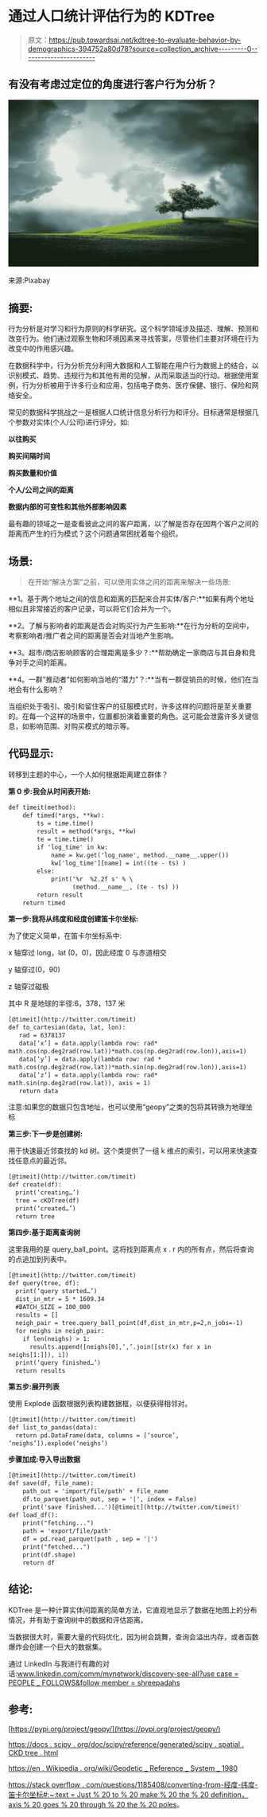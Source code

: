 # 通过人口统计评估行为的 KDTree

> 原文：<https://pub.towardsai.net/kdtree-to-evaluate-behavior-by-demographics-394752a80d78?source=collection_archive---------0----------------------->

## 有没有考虑过定位的角度进行客户行为分析？

![](img/fb952455f67c786b322be8d3f87c8d04.png)

来源:Pixabay

## **摘要:**

行为分析是对学习和行为原则的科学研究。这个科学领域涉及描述、理解、预测和改变行为。他们通过观察生物和环境因素来寻找答案，尽管他们主要对环境在行为改变中的作用感兴趣。

在数据科学中，行为分析充分利用大数据和人工智能在用户行为数据上的结合，以识别模式、趋势、违规行为和其他有用的见解，从而采取适当的行动。根据使用案例，行为分析被用于许多行业和应用，包括电子商务、医疗保健、银行、保险和网络安全。

常见的数据科学挑战之一是根据人口统计信息分析行为和评分。目标通常是根据几个参数对实体(个人/公司)进行评分，如:

**以往购买**

**购买间隔时间**

**购买数量和价值**

**个人/公司之间的距离**

**数据内部的可变性和其他外部影响因素**

最有趣的领域之一是查看彼此之间的客户距离，以了解是否存在因两个客户之间的距离而产生的行为模式？这个问题通常困扰着每个组织。

## **场景:**

> 在开始“解决方案”之前，可以使用实体之间的距离来解决一些场景:

**1。基于两个地址之间的信息和距离的匹配来合并实体/客户:**如果有两个地址相似且非常接近的客户记录，可以将它们合并为一个。

**2。了解与影响者的距离是否会对购买行为产生影响:**在行为分析的空间中，考察影响者/推广者之间的距离是否会对当地产生影响。

**3。超市/商店影响顾客的合理距离是多少？:**帮助确定一家商店与其自身和竞争对手之间的距离。

**4。一群“推动者”如何影响当地的“潜力”？:**当有一群促销员的时候，他们在当地会有什么影响？

当组织处于吸引、吸引和留住客户的征服模式时，许多这样的问题将是至关重要的。在每一个这样的场景中，位置都扮演着重要的角色。这可能会泄露许多关键信息，如影响范围、对购买模式的暗示等。

## **代码显示:**

转移到主题的中心，一个人如何根据距离建立群体？

**第 0 步:我会从时间表开始:**

```
def timeit(method):
    def timed(*args, **kw):
        ts = time.time()
        result = method(*args, **kw)
        te = time.time()
        if 'log_time' in kw:
            name = kw.get('log_name', method.__name__.upper())
            kw['log_time'][name] = int((te - ts) )
        else:
            print('%r  %2.2f s' % \
                  (method.__name__, (te - ts) ))
        return result
    return timed
```

**第一步:我将从纬度和经度创建笛卡尔坐标:**

为了使定义简单，在笛卡尔坐标系中:

x 轴穿过 long，lat (0，0)，因此经度 0 与赤道相交

y 轴穿过(0，90)

z 轴穿过磁极

其中 R 是地球的半径:6，378，137 米

```
[@timeit](http://twitter.com/timeit)
def to_cartesian(data, lat, lon):
   rad = 6378137
   data[‘x’] = data.apply(lambda row: rad* math.cos(np.deg2rad(row.lat))*math.cos(np.deg2rad(row.lon)),axis=1)
   data[‘y’] = data.apply(lambda row: rad * math.cos(np.deg2rad(row.lat))*math.sin(np.deg2rad(row.lon)),axis=1)
   data[‘z’] = data.apply(lambda row: rad* math.sin(np.deg2rad(row.lat)), axis = 1)
   return data
```

注意:如果您的数据只包含地址，也可以使用“geopy”之类的包将其转换为地理坐标

**第三步:下一步是创建树:**

用于快速最近邻查找的 kd 树。这个类提供了一组 k 维点的索引，可以用来快速查找任意点的最近邻。

```
[@timeit](http://twitter.com/timeit)
def create(df):
  print(‘creating…’)
  tree = cKDTree(df)
  print(‘created…’)
  return tree
```

**第四步:基于距离查询树**

这里我用的是 query_ball_point。这将找到距离点 x . r 内的所有点，然后将查询的点追加到列表中。

```
[@timeit](http://twitter.com/timeit)
def query(tree, df):
  print(‘query started…’)
  dist_in_mtr = 5 * 1609.34
  #BATCH_SIZE = 100_000
  results = []
  neigh_pair = tree.query_ball_point(df,dist_in_mtr,p=2,n_jobs=-1)
  for neighs in neigh_pair:
    if len(neighs) > 1:
      results.append([neighs[0],‘,’.join([str(x) for x in neighs[1:]]), i])
  print(‘query finished…’)
  return results
```

**第五步:展开列表**

使用 Explode 函数根据列表构建数据框，以便获得相邻对。

```
[@timeit](http://twitter.com/timeit)
def list_to_pandas(data):
  return pd.DataFrame(data, columns = [‘source’, ‘neighs’]).explode(‘neighs’)
```

**步骤加成:导入导出数据**

```
[@timeit](http://twitter.com/timeit)
def save(df, file_name):
    path_out = 'import/file/path' + file_name
    df.to_parquet(path_out, sep = '|', index = False)
    print('save finished...')[@timeit](http://twitter.com/timeit)
def load_df():
    print("fetching...")
    path = 'export/file/path'
    df = pd.read_parquet(path , sep = '|')
    print("fetched...")
    print(df.shape)
    return df
```

## **结论:**

KDTree 是一种计算实体间距离的简单方法，它直观地显示了数据在地图上的分布情况，并有助于查询树中的数据和评估距离。

当数据很大时，需要大量的代码优化，因为树会跳舞，查询会溢出内存，或者函数爆炸会创建一个巨大的数据集。

通过 LinkedIn 与我进行有趣的对话:[www.linkedin.com/comm/mynetwork/discovery-see-all?use case = PEOPLE _ FOLLOWS&follow member = shreepadahs](http://www.linkedin.com/comm/mynetwork/discovery-see-all?usecase=PEOPLE_FOLLOWS&followMember=shreepadahs)

## 参考:

[https://pypi.org/project/geopy/](https://pypi.org/project/geopy/)

[https://docs . scipy . org/doc/scipy/reference/generated/scipy . spatial . CKD tree . html](https://docs.scipy.org/doc/scipy/reference/generated/scipy.spatial.cKDTree.html)

[https://en . Wikipedia . org/wiki/Geodetic _ Reference _ System _ 1980](https://en.wikipedia.org/wiki/Geodetic_Reference_System_1980)

[https://stack overflow . com/questions/1185408/converting-from-经度-纬度-笛卡尔坐标#:~:text = Just % 20 to % 20 make % 20 the % 20 definition，axis % 20 goes % 20 through % 20 the % 20 poles](https://stackoverflow.com/questions/1185408/converting-from-longitude-latitude-to-cartesian-coordinates#:~:text=Just%20to%20make%20the%20definition,axis%20goes%20through%20the%20poles)。